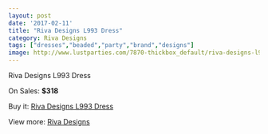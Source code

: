 ```yaml
---
layout: post
date: '2017-02-11'
title: "Riva Designs L993 Dress"
category: Riva Designs
tags: ["dresses","beaded","party","brand","designs"]
image: http://www.lustparties.com/7870-thickbox_default/riva-designs-l993-dress.jpg
---
```

Riva Designs L993 Dress

On Sales: **$318**
<a href="https://www.lustparties.com/en/riva-designs/2621-riva-designs-l993-dress.html"><amp-img layout="responsive" width="600" height="600" src="//www.lustparties.com/7870-thickbox_default/riva-designs-l993-dress.jpg" alt="Riva Designs L993 Dress 0" /></a>
<a href="https://www.lustparties.com/en/riva-designs/2621-riva-designs-l993-dress.html"><amp-img layout="responsive" width="600" height="600" src="//www.lustparties.com/7871-thickbox_default/riva-designs-l993-dress.jpg" alt="Riva Designs L993 Dress 1" /></a>

Buy it: [Riva Designs L993 Dress](https://www.lustparties.com/en/riva-designs/2621-riva-designs-l993-dress.html "Riva Designs L993 Dress")

View more: [Riva Designs](https://www.lustparties.com/en/6-riva-designs "Riva Designs")